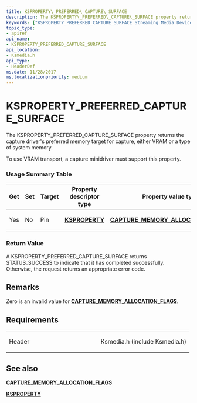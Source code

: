 ```yaml
---
title: KSPROPERTY\_PREFERRED\_CAPTURE\_SURFACE
description: The KSPROPERTY\_PREFERRED\_CAPTURE\_SURFACE property returns the capture driver's preferred memory target for capture, either VRAM or a type of system memory.To use VRAM transport, a capture minidriver must support this property.
keywords: ["KSPROPERTY_PREFERRED_CAPTURE_SURFACE Streaming Media Devices"]
topic_type:
- apiref
api_name:
- KSPROPERTY_PREFERRED_CAPTURE_SURFACE
api_location:
- Ksmedia.h
api_type:
- HeaderDef
ms.date: 11/28/2017
ms.localizationpriority: medium
---
```


# KSPROPERTY\_PREFERRED\_CAPTURE\_SURFACE


The KSPROPERTY\_PREFERRED\_CAPTURE\_SURFACE property returns the capture driver's preferred memory target for capture, either VRAM or a type of system memory.

To use VRAM transport, a capture minidriver must support this property.

### Usage Summary Table

<table>
<colgroup>
<col width="20%" />
<col width="20%" />
<col width="20%" />
<col width="20%" />
<col width="20%" />
</colgroup>
<thead>
<tr class="header">
<th>Get</th>
<th>Set</th>
<th>Target</th>
<th>Property descriptor type</th>
<th>Property value type</th>
</tr>
</thead>
<tbody>
<tr class="odd">
<td><p>Yes</p></td>
<td><p>No</p></td>
<td><p>Pin</p></td>
<td><p><a href="/windows-hardware/drivers/ddi/ks/ns-ks-ksidentifier" data-raw-source="[&lt;strong&gt;KSPROPERTY&lt;/strong&gt;](/windows-hardware/drivers/ddi/ks/ns-ks-ksidentifier)"><strong>KSPROPERTY</strong></a></p></td>
<td><p><a href="/windows-hardware/drivers/ddi/ksmedia/ne-ksmedia-capture_memory_allocation_flags" data-raw-source="[&lt;strong&gt;CAPTURE_MEMORY_ALLOCATION_FLAGS&lt;/strong&gt;](/windows-hardware/drivers/ddi/ksmedia/ne-ksmedia-capture_memory_allocation_flags)"><strong>CAPTURE_MEMORY_ALLOCATION_FLAGS</strong></a></p></td>
</tr>
</tbody>
</table>

 

### <span id="Return_Value"></span><span id="return_value"></span><span id="RETURN_VALUE"></span>Return Value

A KSPROPERTY\_PREFERRED\_CAPTURE\_SURFACE returns STATUS\_SUCCESS to indicate that it has completed successfully. Otherwise, the request returns an appropriate error code.

Remarks
-------

Zero is an invalid value for [**CAPTURE\_MEMORY\_ALLOCATION\_FLAGS**](/windows-hardware/drivers/ddi/ksmedia/ne-ksmedia-capture_memory_allocation_flags).

Requirements
------------

<table>
<colgroup>
<col width="50%" />
<col width="50%" />
</colgroup>
<tbody>
<tr class="odd">
<td><p>Header</p></td>
<td>Ksmedia.h (include Ksmedia.h)</td>
</tr>
</tbody>
</table>

## See also


[**CAPTURE\_MEMORY\_ALLOCATION\_FLAGS**](/windows-hardware/drivers/ddi/ksmedia/ne-ksmedia-capture_memory_allocation_flags)

[**KSPROPERTY**](/windows-hardware/drivers/ddi/ks/ns-ks-ksidentifier)

